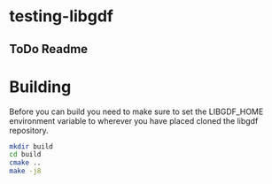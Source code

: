 # testing-libgdf

## ToDo Readme

# Building
Before you can build you need to make sure to set the LIBGDF_HOME environment variable to wherever you have placed cloned the libgdf repository.


```bash
mkdir build
cd build
cmake ..
make -j8
```
